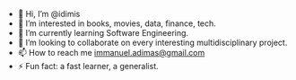 - 👋 Hi, I’m @idimis
- 👀 I’m interested in books, movies, data, finance, tech.
- 🌱 I’m currently learning Software Engineering.
- 💞️ I’m looking to collaborate on every interesting multidisciplinary project.
- 📫 How to reach me immanuel.adimas@gmail.com
- ⚡ Fun fact: a fast learner, a generalist.

<!---
idimis/idimis is a ✨ special ✨ repository because its `README.md` (this file) appears on your GitHub profile.
You can click the Preview link to take a look at your changes.
--->
